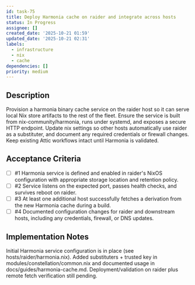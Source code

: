 ```yaml
---
id: task-75
title: Deploy Harmonia cache on raider and integrate across hosts
status: In Progress
assignee: []
created_date: '2025-10-21 01:59'
updated_date: '2025-10-21 02:31'
labels:
  - infrastructure
  - nix
  - cache
dependencies: []
priority: medium
---
```


## Description

<!-- SECTION:DESCRIPTION:BEGIN -->
Provision a harmonia binary cache service on the raider host so it can serve local Nix store artifacts to the rest of the fleet. Ensure the service is built from nix-community/harmonia, runs under systemd, and exposes a secure HTTP endpoint. Update nix settings so other hosts automatically use raider as a substituter, and document any required credentials or firewall changes. Keep existing Attic workflows intact until Harmonia is validated.
<!-- SECTION:DESCRIPTION:END -->

## Acceptance Criteria
<!-- AC:BEGIN -->
- [ ] #1 Harmonia service is defined and enabled in raider's NixOS configuration with appropriate storage location and retention policy.
- [ ] #2 Service listens on the expected port, passes health checks, and survives reboot on raider.
- [ ] #3 At least one additional host successfully fetches a derivation from the new Harmonia cache during a build.
- [ ] #4 Documented configuration changes for raider and downstream hosts, including any credentials, firewall, or DNS updates.
<!-- AC:END -->

## Implementation Notes

<!-- SECTION:NOTES:BEGIN -->
Initial Harmonia service configuration is in place (see hosts/raider/harmonia.nix). Added substituters + trusted key in modules/constellation/common.nix and documented usage in docs/guides/harmonia-cache.md. Deployment/validation on raider plus remote fetch verification still pending.
<!-- SECTION:NOTES:END -->
